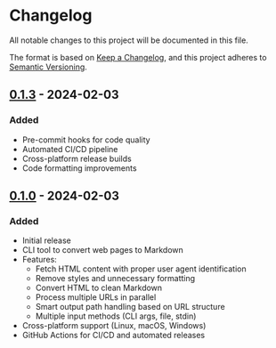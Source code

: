 # Changelog

All notable changes to this project will be documented in this file.

The format is based on [Keep a Changelog](https://keepachangelog.com/en/1.0.0/),
and this project adheres to [Semantic Versioning](https://semver.org/spec/v2.0.0.html).

## [0.1.3] - 2024-02-03

### Added
- Pre-commit hooks for code quality
- Automated CI/CD pipeline
- Cross-platform release builds
- Code formatting improvements

## [0.1.0] - 2024-02-03

### Added
- Initial release
- CLI tool to convert web pages to Markdown
- Features:
  - Fetch HTML content with proper user agent identification
  - Remove styles and unnecessary formatting
  - Convert HTML to clean Markdown
  - Process multiple URLs in parallel
  - Smart output path handling based on URL structure
  - Multiple input methods (CLI args, file, stdin)
- Cross-platform support (Linux, macOS, Windows)
- GitHub Actions for CI/CD and automated releases

[0.1.3]: https://github.com/twardoch/twars-url2md/releases/tag/v0.1.3
[0.1.0]: https://github.com/twardoch/twars-url2md/releases/tag/v0.1.0
